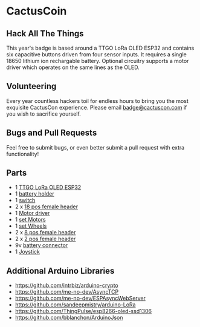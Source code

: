# CactusCoin

## Hack All The Things

This year's badge is based around a TTGO LoRa OLED ESP32 and contains six capacitive buttons driven from four sensor inputs. It requires a single 18650 lithium ion rechargable battery. Optional circuitry supports a motor driver which operates on the same lines as the OLED.



## Volunteering

Every year countless hackers toil for endless hours to bring you the most exquisite CactusCon experience. Please email badge@cactuscon.com if you wish to sacrifice yourself.

## Bugs and Pull Requests

Feel free to submit bugs, or even better submit a pull request with extra functionality!

## Parts

* 1 [TTGO LoRa OLED ESP32](https://www.aliexpress.com/item/2pcs-sets-TTGO-LORA-SX1278-ESP32-0-96-OLED-16-Mt-bytes-128-Mt-bit-433Mhz/32832523252.html)
* 1 [battery holder](https://www.digikey.com/product-detail/en/BH-18650-PC/BH-18650-PC-ND/3029216/?itemSeq=272342283)
* 1 [switch](https://www.digikey.com/product-detail/en/MHSS1105/679-1849-ND/1949465/?itemSeq=272294708)
* 2 x [18 pos female header](https://www.digikey.com/product-detail/en/PPTC181LFBN-RC/S7016-ND/810156/?itemSeq=272349209)
* 1 [Motor driver](https://www.sparkfun.com/products/14450)
* 1 [set Motors](https://www.sparkfun.com/products/13302)
* 1 [set Wheels](https://www.sparkfun.com/products/13259)
* 2 x [8 pos female header](https://www.digikey.com/product-detail/en/sullins-connector-solutions/PPTC081LFBN-RC/S7006-ND/810147)
* 2 x [2 pos female header](https://www.digikey.com/product-detail/en/sullins-connector-solutions/PPPC021LFBN-RC/S7035-ND/810174)
* 9v [battery connector](https://www.digikey.com/products/en?keywords=36-232-ND)
* 1 [Joystick](https://www.sparkfun.com/products/9032P)

## Additional Arduino Libraries

* https://github.com/intrbiz/arduino-crypto
* https://github.com/me-no-dev/AsyncTCP
* https://github.com/me-no-dev/ESPAsyncWebServer
* https://github.com/sandeepmistry/arduino-LoRa
* https://github.com/ThingPulse/esp8266-oled-ssd1306
* https://github.com/bblanchon/ArduinoJson
